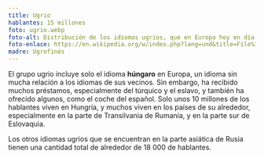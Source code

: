 ```yaml
---
title: Ugrio
hablantes: 15 millones
foto: ugrio.webp
foto-alt: Distribución de los idiomas ugrios, que en Europa hoy en día consisten solo del húngaro. El húngaro se habla principalmente en Hungría (92.3% de sus hablantes), pero también más allá de su frontera en el sur de Eslovaquia (10.7%), el oeste y centro de Rumanía (6.6%) - el país con el número segundo más alto de hablantes, y el norte de Serbia (3.5%)
foto-enlace: https://en.wikipedia.org/w/index.php?lang=und&title=File%3ADist_of_hu_lang_europe.svg
madre: Ugrofinés
---
```


El grupo ugrio incluye solo el idioma **húngaro** en Europa, un idioma sin mucha relación a los idiomas de sus vecinos. Sin embargo, ha recibido muchos préstamos, especialmente del túrquico y el eslavo, y también ha ofrecido algunos, como el coche del español. Solo unos 10 millones de los hablantes viven en Hungría, y muchos viven en los países de su alrededor, especialmente en la parte de Transilvania de Rumanía, y en la parte sur de Eslovaquia.

Los otros idiomas ugrios que se encuentran en la parte asiática de Rusia tienen una cantidad total de alrededor de 18 000 de hablantes.